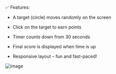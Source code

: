 ✅ Features:
- A target (circle) moves randomly on the screen

- Click on the target to earn points

- Timer counts down from 30 seconds

- Final score is displayed when time is up

- Responsive layout – fun and fast-paced!

![image](https://github.com/user-attachments/assets/59e69ec0-8bfe-4c74-8dde-3004f7f7cc64)


